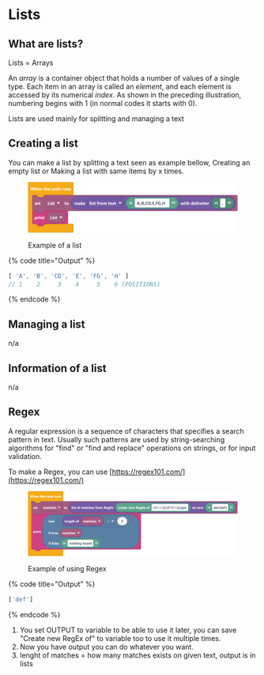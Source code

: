 # Lists

## What are lists?

Lists = Arrays&#x20;

An _array_ is a container object that holds a number of values of a single type. Each item in an array is called an _element_, and each element is accessed by its numerical _index_. As shown in the preceding illustration, numbering begins with 1 (in normal codes it starts with 0).

Lists are used mainly for splitting and managing a text

## Creating a list

You can make a list by splitting a text seen as example bellow, Creating an empty list or Making a list with same items by x times.

<figure><img src="../../.gitbook/assets/screenshot (48) (1).png" alt=""><figcaption><p>Example of a list</p></figcaption></figure>

{% code title="Output" %}
```javascript
[ 'A', 'B', 'CD', 'E', 'FG', 'H' ]
// 1    2     3    4     5    6 (POSITIONS)
```
{% endcode %}

## Managing a list

n/a

## Information of a list

n/a

## Regex

A regular expression is a sequence of characters that specifies a search pattern in text. Usually such patterns are used by string-searching algorithms for "find" or "find and replace" operations on strings, or for input validation.

To make a Regex, you can use [https://regex101.com/](https://regex101.com/)

<figure><img src="../../.gitbook/assets/screenshot (47) (2).png" alt=""><figcaption><p>Example of using Regex</p></figcaption></figure>

{% code title="Output" %}
```javascript
['def']
```
{% endcode %}

1. You set OUTPUT to variable to be able to use it later, you can save "Create new RegEx of" to variable too to use it multiple times.
2. Now you have output you can do whatever you want.
3. lenght of matches = how many matches exists on given text, output is in lists

